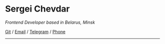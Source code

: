 Sergei Chevdar
==============


*Frontend Developer based in Belarus, Minsk*

[Git](https://github.com/StarkElessar) / [Email](https://mailto:serj.elessar@gmail.com) / [Telegram](https://t.me/StarkElessar) / [Phone](https://tel:+375297266821)
___
